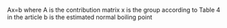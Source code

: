 Ax=b 
where 
A is the contribution matrix 
x is the group according to Table 4 in the article 
b is the estimated normal boiling point 
